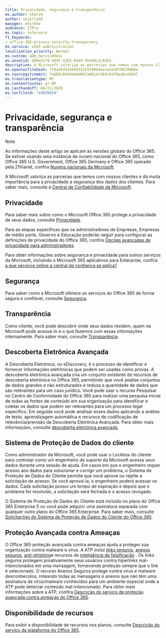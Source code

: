 ```yaml
---
title: Privacidade, segurança e transparência
ms.author: sharik
author: skjerland
manager: mnirkhe
audience: ITPro
ms.topic: reference
f1_keywords:
- office-365-privacy-security-transparency
ms.service: o365-administration
localization_priority: Normal
ms.custom: Adm_ServiceDesc
ms.assetid: d90ed179-59d7-42b3-b849-5b580c2c93b1
description: A Microsoft valoriza as parcerias que temos com nossos clientes e dá muita importância para a privacidade a segurança dos dados dos clientes. Para saber mais, consulte a Central de Confiabilidade da Microsoft.
ms.openlocfilehash: f78ad545436952325d74964ae1ea228796290b0e
ms.sourcegitcommit: 7a68dc894dde0d06fab014c56914a78aa8cda847
ms.translationtype: MT
ms.contentlocale: pt-BR
ms.lasthandoff: 04/21/2020
ms.locfileid: "43639919"
---
```

# <a name="privacy-security-and-transparency"></a>Privacidade, segurança e transparência

> [!NOTE]
> As informações deste artigo se aplicam às versões globais do Office 365. Se estiver usando uma instância de nuvem nacional do Office 365, como Office 365 U.S. Government, Office 365 Germany e Office 365 operado pela 21Vianet, confira [Nuvens nacionais da Microsoft](https://go.microsoft.com/fwlink/?linkid=841582). 
  
A Microsoft valoriza as parcerias que temos com nossos clientes e dá muita importância para a privacidade a segurança dos dados dos clientes. Para saber mais, consulte a [Central de Confiabilidade da Microsoft](https://go.microsoft.com/fwlink/?LinkID=717951&amp;clcid=0x409).
  
## <a name="privacy"></a>Privacidade

Para saber mais sobre como o Microsoft Office 365 protege a privacidade de seus dados, consulte [Privacidade](https://go.microsoft.com/fwlink/?LinkID=717953&amp;clcid=0x409). 
  
Para as etapas específicas que os administradores de Empresas, Empresas de médio porte, Governo e Educação poderão seguir para configurar as definições de privacidade do Office 365, confira [Opções avançadas de privacidade para administradores](https://go.microsoft.com/fwlink/p/?LinkID=285202).
  
Para obter informações sobre segurança e privacidade para outros serviços da Microsoft, incluindo o Microsoft 365 aplicativos para Enterprise, confira [a que serviços online a central de confiança se aplica?](https://www.microsoft.com/trustcenter/default.aspx)
  
## <a name="security"></a>Segurança

Para saber como a Microsoft oferece os serviços do Office 365 de forma segura e confiável, consulte [Segurança](https://go.microsoft.com/fwlink/?LinkID=717954&amp;clcid=0x409).
  
## <a name="transparency"></a>Transparência

Como cliente, você pode descobrir onde seus dados residem, quem na Microsoft pode acessá-lo e o que fazemos com essas informações internamente. Para saber mais, consulte [Transparência](https://go.microsoft.com/fwlink/?LinkID=717955&amp;clcid=0x409).
  
## <a name="advanced-ediscovery"></a>Descoberta Eletrônica Avançada

A Descoberta Eletrônica, ou eDiscovery, é o processo de identificar e fornecer informações eletrônicas que podem ser usadas como provas. A descoberta eletrônica avançada cria um conjunto existente de recursos de descoberta eletrônica no Office 365, permitindo que você analise conjuntos de dados grandes e não estruturados e reduza a quantidade de dados que são relevantes para um caso jurídico. Você pode usar o recurso Pesquisar no Centro de Conformidade do Office 365 para realizar uma pesquisa inicial de todas as fontes de conteúdo em sua organização para identificar e coletar os dados que podem ser relevantes para um processo legal específico. Em seguida você pode analisar esses dados aplicando a análise de texto, aprendizagem automática e recursos de codificação de relevância/previsão da Descoberta Eletrônica Avançada. Para obter mais informações, consulte [descoberta eletrônica avançada](https://go.microsoft.com/fwlink/?LinkID=717971&amp;clcid=0x409).
  
## <a name="customer-lockbox"></a>Sistema de Proteção de Dados do cliente

Como administrador da Microsoft, você pode usar o Lockbox do cliente para controlar como um engenheiro de suporte da Microsoft acessa seus dados durante uma sessão de ajuda. Em casos em que o engenheiro requer acesso aos dados para solucionar e corrigir um problema, o Sistema de Proteção de Dados do Cliente permite que você aprove ou rejeite a solicitação de acesso. Se você aprová-la, o engenheiro poderá acessar os dados. Cada solicitação possui um tempo de expiração e depois que o problema for resolvido, a solicitação será fechada e o acesso revogado.
  
O Sistema de Proteção de Dados do Cliente está incluído no plano do Office 365 Enterprise 5 ou você pode adquirir uma assinatura separada com qualquer outro plano do Office 365 Enterprise. Para saber mais, consulte [Solicitações do Sistema de Proteção de Dados do Cliente do Office 365](https://go.microsoft.com/fwlink/?LinkID=717969&amp;clcid=0x409).
  
## <a name="advanced-threat-protection"></a>Proteção Avançada contra Ameaças

O Office 365 proteção avançada contra ameaças ajuda a proteger sua organização contra malware e vírus. A ATP inclui [links seguros](https://docs.microsoft.com/office365/securitycompliance/atp-safe-links), [anexos seguros](https://docs.microsoft.com/office365/securitycompliance/atp-safe-attachments), [anti-phishing](https://docs.microsoft.com/office365/securitycompliance/atp-anti-phishing)e recursos de [inteligência de falsificação](https://docs.microsoft.com/office365/securitycompliance/learn-about-spoof-intelligence) . Os links seguros protegem proativamente seus usuários contra hiperlinks mal-intencionados em uma mensagem, fornecendo proteção sempre que o link é selecionado. O recurso Anexos Seguros protege contra vírus e malware desconhecidos, roteando todas as mensagens e anexos que não têm uma assinatura de vírus/malware conhecidos para um ambiente especial onde a ATP pode detectar conteúdo mal-intencionado. Para obter mais informações sobre a ATP, confira [Descrição do serviço de proteção avançada contra ameaças do Office 365](../office-365-advanced-threat-protection-service-description.md).
  
## <a name="feature-availability"></a>Disponibilidade de recursos

Para exibir a disponibilidade de recursos nos planos, consulte [Descrição do serviço da plataforma do Office 365](office-365-platform-service-description.md).
  